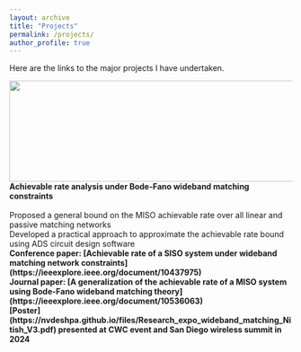```yaml
---
layout: archive
title: "Projects"
permalink: /projects/
author_profile: true
---
```


Here are the links to the major projects I have undertaken. 

<img src="https://nvdeshpa.github.io/files/achievable_rate_optim_matching_con.png" width="750" height="180" style="float:top">
<br>
<b> Achievable rate analysis under Bode-Fano wideband matching constraints</b> 
<br>
<br>
Proposed a general bound on the MISO achievable rate over all linear and passive matching networks
<br>
Developed a practical approach to approximate the achievable rate bound using ADS circuit design software
<br>
<b>Conference paper: [Achievable rate of a SISO system under wideband matching network constraints](https://ieeexplore.ieee.org/document/10437975)</b>
<br>
<b>Journal paper: [A generalization of the achievable rate of a MISO system using Bode-Fano wideband matching theory](https://ieeexplore.ieee.org/document/10536063)</b>
<br>
<b>[Poster](https://nvdeshpa.github.io/files/Research_expo_wideband_matching_Nitish_V3.pdf) presented at CWC event and San Diego wireless summit in 2024 </b>
